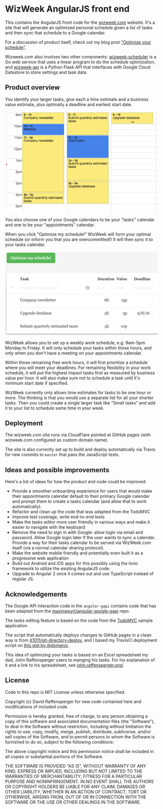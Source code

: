 # WizWeek AngularJS front end

This contains the AngularJS front code for the [wizweek.com](https://wizweek.com)
website. It's a site that will generate an optimized personal schedule given a
list of tasks and then sync that schedule to a Google calendar.

For a discussion of product itself, check out my blog post ["Optimize
your schedule"](https://davidraff.com/optimize-your-schedule/).

Wizweek.com also involves two other components:
[wizweek-scheduler](github.com/draffensperger/wizweek-scheduler) is a Go web
service that uses a linear program to do the schedule optimization, and 
[wizweek-api](github.com/draffensperger/wizweek-api) is a Python Flask API that
interfaces with Google Cloud Datastore to store settings and task data.

## Product overview

You identify your larger tasks, give each a time estimate and a business value 
estimate, plus optimally a deadline and earliest start date.

![](/screenshots/wizweek_gcal_calendar.png)

You also choose one of your Google calendars to be your "tasks" calendar and one 
to be your "appointments" calendar.

When you click "Optimize my schedule!" WizWeek will form your optimal schedule
(or inform you that you are overcommitted!) It will then sync it to your tasks
calendar.

![](/screenshots/wizweek_site_screenshot.png)

WizWeek allows you to set up a weekly work schedule, e.g. 9am-5pm Monday to Friday.
It will only schedule your tasks within those hours, and only when you don't have 
a meeting on your appointments calendar.

Within those remaining free work hours, it will first prioritize a schedule where 
you will meet your deadlines. For remaining flexibility in your work schedule, it will put the highest impact tasks first as measured by business value per hour. It will also make sure not to schedule a task until it's minimum start date if specified.

WizWeek currently only allows time estimates for tasks to be one hour or more. The thinking is that you would use a separate list for all your shorter tasks. Then you could create a single larger task like "Small tasks" and add it to your list to schedule some time in your week.

## Deployment 

The wizweek.com site runs via CloudFlare pointed at GitHub pages (with
    wizweek.com configured as custom domain name).

The site is also currently set up to build and deploy automatically via Travis 
for new commits to `master` that pass the JavaScript tests.

## Ideas and possible improvements

Here's a list of ideas for how the product and code could be improved:

- Provide a smoother onboarding experience for users that would make their
appointments calendar default to their primary Google calendar and prompt them
to create a tasks calendar (and allow that to work automatically).
- Refactor and clean up the code that was adapted from the TodoMVC
- Improve test coverage, write end-to-end tests
- Make the tasks editor more user friendly in various ways and make it easier to
navigate with the keyboard
- Remove the need to sign in with Google: allow login via email and password.
Allow Google login later if the user wants to sync a calendar. Provide a way for
their tasks calendar to be served via WizWeek.com itself (via a normal calendar
    sharing protocol).
- Make the website mobile friendly and potentially even built it as a
progressive web application
- Build out Android and iOS apps for this possibly using the Ionic framework to
utilize the existing AngularJS code.
- Upgrade to Angular 2 once it comes out and use TypeScript instead of regular
JS.

## Acknowledgements

The Google API interaction code in the `angular-gapi` contains code that has
been adapted from the [maximepvrt/angular-google-gapi](https://github.com/maximepvrt/angular-google-gapi) repo.

The tasks editing feature is based on the code from the
[TodoMVC](https://github.com/tastejs/todomvc) sample application.

The script that automatically deploys changes to GitHub pages in a clean way is
from
[X1011/git-directory-deploy](https://github.com/X1011/git-directory-deploy),
and I based my TravisCI deployment script on 
[this gist by @domenic](https://gist.github.com/domenic/ec8b0fc8ab45f39403dd).

This idea of optimizing your tasks is based on an Excel spreadsheet my dad, John
Raffensperger users to manging his tasks. For his explanation of it and a link
to his spreadsheet, see [john.raffensperger.org/](http://john.raffensperger.org/).

## License

Code in this repo is MIT License unless otherwise specified.

Copyright (c) David Raffensperger for new code contained here and modifications 
of included code.

Permission is hereby granted, free of charge, to any person obtaining a copy of this software and associated documentation files (the "Software"), to deal in the Software without restriction, including without limitation the rights to use, copy, modify, merge, publish, distribute, sublicense, and/or sell copies of the Software, and to permit persons to whom the Software is furnished to do so, subject to the following conditions:

The above copyright notice and this permission notice shall be included in all copies or substantial portions of the Software.

THE SOFTWARE IS PROVIDED "AS IS", WITHOUT WARRANTY OF ANY KIND, EXPRESS OR IMPLIED, INCLUDING BUT NOT LIMITED TO THE WARRANTIES OF MERCHANTABILITY, FITNESS FOR A PARTICULAR PURPOSE AND NONINFRINGEMENT. IN NO EVENT SHALL THE AUTHORS OR COPYRIGHT HOLDERS BE LIABLE FOR ANY CLAIM, DAMAGES OR OTHER LIABILITY, WHETHER IN AN ACTION OF CONTRACT, TORT OR OTHERWISE, ARISING FROM, OUT OF OR IN CONNECTION WITH THE SOFTWARE OR THE USE OR OTHER DEALINGS IN THE SOFTWARE.
